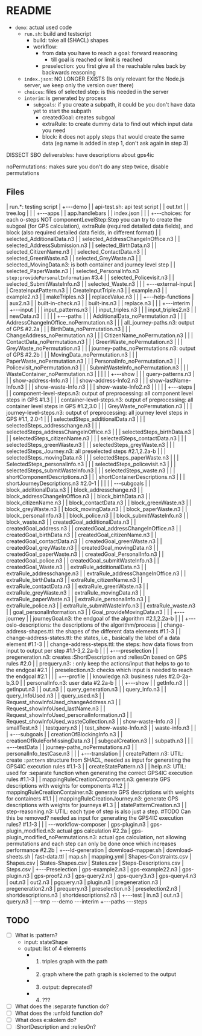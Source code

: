 # README

- `demo`: actual used code
  - `run.sh`: build and testscript
    - build: take all (SHACL) shapes
    - workflow:
      - from data you have to reach a goal: forward reasoning
        - till goal is reached or limit is reached
      - preselection: you first give all the reachable rules back by backwards reasoning
  - `index.json`: NO LONGER EXISTS (Is only relevant for the Node.js server, we keep only the version over there)
  - `choices`: files of selected step: is this needed in the server
  - `interim`: is generated by process
    - `subgoals`: if you create a subpath, it could be you don't have data yet to start the subpath
      - createdGoal: creates subgoal
      - extraRule: to create dummy data to find out which input data you need
      - block: it does not apply steps that would create the same data (eg name is added in step 1, don't ask again in step 3)

DISSECT SBO deliverables: have descriptions about gps4ic

noPermutations: makes sure you don't do any step twice, disable permutations

## Files

|   run.*: testing script
|
+---demo
|   |   api-test.sh: api test script
|   |   out.txt
|   |   tree.log
|   |
|   +---apps
|   |       app.handlebars
|   |       index.json
|   |
|   +---choices: for each o-steps NOT componentLevelStep:Step you can try to create the subgoal (for GPS calculation), extraRule (required detailed data fields), and block (also required detailed data fields, in different format)
|   |       selected_AdditionalData.n3
|   |       selected_AddressChangeInOffice.n3
|   |       selected_AddressSubmission.n3
|   |       selected_BirthData.n3
|   |       selected_CitizenName.n3
|   |       selected_ContactData.n3
|   |       selected_GreenWaste.n3
|   |       selected_GreyWaste.n3
|   |       selected_MovingData.n3: is both container and journey level step
|   |       selected_PaperWaste.n3
|   |       selected_PersonalInfo.n3 `step:providePersonalInformation` #3.4
|   |       selected_Policevisit.n3
|   |       selected_SubmitWasteInfo.n3
|   |       selected_Waste.n3
|   |
|   +---external-input
|   |       CreateInputPattern.n3
|   |       CreateInputTriple.n3
|   |       example.n3
|   |       example2.n3
|   |       makeTriples.n3
|   |       replaceValue.n3
|   |
|   +---help-functions
|   |       aux2.n3
|   |       built-in-check.n3
|   |       built-ins.n3
|   |       replace.n3
|   |
|   +---interim
|   |   +---input
|   |   |       input_patterns.n3
|   |   |       input_triples.n3
|   |   |       input_triples2.n3
|   |   |       newData.n3
|   |   |
|   |   +---paths
|   |   |       AdditionalData_noPermutation.n3
|   |   |       AddressChangeInOffice_noPermutation.n3
|   |   |       all_journey-paths.n3: output of GPS #2.2a
|   |   |       BirthData_noPermutation.n3
|   |   |       ChangeAddress_noPermutation.n3
|   |   |       CitizenName_noPermutation.n3
|   |   |       ContactData_noPermutation.n3
|   |   |       GreenWaste_noPermutation.n3
|   |   |       GreyWaste_noPermutation.n3
|   |   |       journey-paths_noPermutations.n3: output of GPS #2.2b
|   |   |       MovingData_noPermutation.n3
|   |   |       PaperWaste_noPermutation.n3
|   |   |       PersonalInfo_noPermutation.n3
|   |   |       Policevisit_noPermutation.n3
|   |   |       SubmitWasteInfo_noPermutation.n3
|   |   |       WasteContainer_noPermutation.n3
|   |   |
|   |   +---show
|   |   |       query-patterns.n3
|   |   |       show-address-Info.n3
|   |   |       show-address-Info2.n3
|   |   |       show-lastName-Info.n3
|   |   |       show-waste-Info.n3
|   |   |       show-waste-Info2.n3
|   |   |
|   |   +---steps
|   |   |       component-level-steps.n3: output of preprocessing: all component level steps in GPS #1.3
|   |   |       container-level-steps.n3: output of preprocessing: all container level steps in GPS #1.2,3.0
|   |   |       GreyWaste_noPermutation.n3
|   |   |       journey-level-steps.n3: output of preprocessing: all journey level steps in GPS #1.1, 2.0-1
|   |   |       selectedSteps_additionalData.n3
|   |   |       selectedSteps_addresschange.n3
|   |   |       selectedSteps_addressChangeInOffice.n3
|   |   |       selectedSteps_birthData.n3
|   |   |       selectedSteps_citizenName.n3
|   |   |       selectedSteps_contactData.n3
|   |   |       selectedSteps_greenWaste.n3
|   |   |       selectedSteps_greyWaste.n3
|   |   |       selectedSteps_Journey.n3: all preselected steps #2.1,2.2a-b
|   |   |       selectedSteps_movingData.n3
|   |   |       selectedSteps_paperWaste.n3
|   |   |       SelectedSteps_personalInfo.n3
|   |   |       selectedSteps_policevisit.n3
|   |   |       selectedSteps_submitWasteInfo.n3
|   |   |       selectedSteps_waste.n3
|   |   |       shortComponentDescriptions.n3
|   |   |       shortContainerDescriptions.n3
|   |   |       shortJourneyDescriptions.n3 #2.0-1
|   |   |
|   |   \---subgoals
|   |           block_additionalData.n3
|   |           block_addresschange.n3
|   |           block_addressChangeInOffice.n3
|   |           block_birthData.n3
|   |           block_citizenName.n3
|   |           block_contactData.n3
|   |           block_greenWaste.n3
|   |           block_greyWaste.n3
|   |           block_movingData.n3
|   |           block_paperWaste.n3
|   |           block_personalInfo.n3
|   |           block_police.n3
|   |           block_submitWasteInfo.n3
|   |           block_waste.n3
|   |           createdGoal_additionalData.n3
|   |           createdGoal_address.n3
|   |           createdGoal_addressChangeInOffice.n3
|   |           createdGoal_birthData.n3
|   |           createdGoal_citizenName.n3
|   |           createdGoal_contactData.n3
|   |           createdGoal_greenWaste.n3
|   |           createdGoal_greyWaste.n3
|   |           createdGoal_movingData.n3
|   |           createdGoal_paperWaste.n3
|   |           createdGoal_PersonalInfo.n3
|   |           createdGoal_police.n3
|   |           createdGoal_submitWasteInfo.n3
|   |           createdGoal_Waste.n3
|   |           extraRule_additionalData.n3
|   |           extraRule_addresschange.n3
|   |           extraRule_addressChangeInOffice.n3
|   |           extraRule_birthData.n3
|   |           extraRule_citizenName.n3
|   |           extraRule_contactData.n3
|   |           extraRule_greenWaste.n3
|   |           extraRule_greyWaste.n3
|   |           extraRule_movingData.n3
|   |           extraRule_paperWaste.n3
|   |           extraRule_personalInfo.n3
|   |           extraRule_police.n3
|   |           extraRule_submitWasteInfo.n3
|   |           extraRule_waste.n3
|   |           goal_personalInformation.n3
|   |           Goal_provideMovingData.n3
|   |
|   +---journey
|   |       journeyGoal.n3: the endgoal of the algorithm #2.1,2.2a-b
|   |
|   +---oslo-descriptions: the descriptions of the algorithm/process
|   |       change-address-shapes.ttl: the shapes of the different data elements #1.1-3
|   |       change-address-states.ttl: the states, i.e., basically the label of a data element #1.1-3
|   |       change-address-steps.ttl: the steps: how data flows from input to output per step #1.1-3,2.2a-b
|   |
|   +---preselection
|   |       pregeneration.n3: creates :ShortDescription and :reliesOn based on GPS rules #2.0
|   |       prequery.n3: : only keep the actions/input that helps to go to the endgoal #2.1
|   |       preselection.n3: checks which input is needed to reach the endgoal #2.1
|   |
|   +---profile
|   |       knowledge.n3: business rules #2.0-2a-b,3.0
|   |       personalInfo.n3: user data #2.2a-b
|   |
|   +---show
|   |       getInfo.n3
|   |       getInput.n3
|   |       out.n3
|   |       query_generation.n3
|   |       query_Info.n3
|   |       query_InfoUsed.n3
|   |       query_used.n3
|   |       Request_showInfoUsed_changeAddress.n3
|   |       Request_showInfoUsed_lastName.n3
|   |       Request_showInfoUsed_personalInformation.n3
|   |       Request_showInfoUsed_wasteCollection.n3
|   |       show-waste-Info.n3
|   |       smallTest.n3
|   |       testquery.n3
|   |       test_show-waste-Info.n3
|   |       waste-info.n3
|   |
|   +---subgoals
|   |       creationOfBlockingInfo.n3
|   |       creationOfRuleForMissingData.n3
|   |       subgoalCreation.n3
|   |       subpath.n3
|   |
|   +---testData
|   |       journey-paths_noPermutations.n3
|   |       personalInfo_testCase.n3
|   |
|   +---translation
|   |       createPattern.n3: UTIL: create `:pattern` structure from SHACL, needed as input for generating the GPS4IC execution rules #1.1-3
|   |       createStatePattern.n3
|   |       help.n3: UTIL: used for :separate function when generating the correct GPS4IC execution rules #1.1-3
|   |       mappingRuleCreationComponent.n3: generate GPS descriptions with weights for components #1.2
|   |       mappingRuleCreationContainer.n3: generate GPS descriptions with weights for containers #1.1
|   |       mappingRuleCreationJourney.n3: generate GPS descriptions with weights for journeys #1.3
|   |       statePatternCreation.n3
|   |       step-reasoning.n3: UTIL: each type of step is also just a step. #TODO Can this be removed? needed as input for generating the GPS4IC execution rules? #1.1-3
|   |
|   \---workflow-composer
|           gps-plugin.n3
|           gps-plugin_modified.n3: actual gps calculation #2.2a
|           gps-plugin_modified_noPermutations.n3: actual gps calculation, not allowing permutations and each step can only be done once which increases performance #2.2b
|
+---ld-generation
|       download-mapper.sh
|       download-sheets.sh
|       fast-data.ttl
|       map.sh
|       mapping.yml
|       Shapes-Constraints.csv
|       Shapes.csv
|       States-Shapes.csv
|       States.csv
|       Steps-Descriptions.csv
|       Steps.csv
|
+---Preselection
|       gps-example2.n3
|       gps-example22.n3
|       gps-plugin.n3
|       gps-proof2.n3
|       gps-query2.n3
|       gps-query3.n3
|       gps-query4.n3
|       out.n3
|       out2.n3
|       pgquery.n3
|       plugin.n3
|       pregeneration.n3
|       pregeneration2.n3
|       prequery.n3
|       preselection.n3
|       preselection2.n3
|       shortdescriptions.n3
|       shortdescriptions2.n3
|
+---test
|       in.n3
|       out.n3
|       query.n3
|
\---tmp
    \---demo
        \---interim
            +---paths
            \---steps

## TODO

- [ ] What is :pattern?
  - input: stateShape
  - output: list of 4 elements
    - 1. triples graph with the path
    - 2. graph where the path graph is skolemed to the output
    - 3. output: deprecated?
    - 4. ???
- [ ] What does the :separate function do?
- [ ] What does the :unfold function do?
- [ ] What does e:skolem do?
- [ ] :ShortDescription and :reliesOn?
